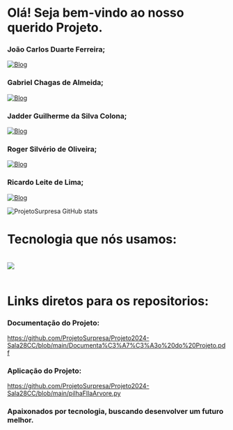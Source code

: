 
# Olá! Seja bem-vindo ao nosso querido Projeto.

### João Carlos Duarte Ferreira;
[![Blog](https://img.shields.io/badge/GitHub-100000?style=for-the-badge&logo=github&logoColor=white)](https://github.com/Orthorus)
### Gabriel Chagas de Almeida;
[![Blog](https://img.shields.io/badge/GitHub-100000?style=for-the-badge&logo=github&logoColor=white)](https://github.com/GabrielCAlmd)
### Jadder Guilherme da Silva Colona;
[![Blog](https://img.shields.io/badge/GitHub-100000?style=for-the-badge&logo=github&logoColor=white)](https://github.com/JadderC)
### Roger Silvério de Oliveira;
[![Blog](https://img.shields.io/badge/GitHub-100000?style=for-the-badge&logo=github&logoColor=white)](https://github.com/Roger-S-197)
### Ricardo Leite de Lima;
[![Blog](https://img.shields.io/badge/GitHub-100000?style=for-the-badge&logo=github&logoColor=white)](https://github.com/Rickkleite)


![ProjetoSurpresa GitHub stats](https://github-readme-stats.vercel.app/api?username=ProjetoSurpresa&show_icons=true&theme=radical)

# Tecnologia que nós usamos:

<div style="display: inline_block"><br/>
 <img align="center alt="html5" src="https://img.shields.io/badge/Python-14354C?style=for-the-badge&logo=python&logoColor=white" /></div><br/>

 # Links diretos para os repositorios:

### Documentação do Projeto:
 https://github.com/ProjetoSurpresa/Projeto2024-Sala28CC/blob/main/Documenta%C3%A7%C3%A3o%20do%20Projeto.pdf

### Aplicação do Projeto:
 https://github.com/ProjetoSurpresa/Projeto2024-Sala28CC/blob/main/pilhaFIlaArvore.py



 ### Apaixonados por tecnologia, buscando desenvolver um futuro melhor.
 
